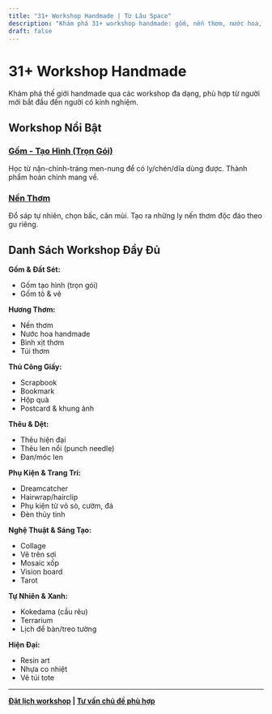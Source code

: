 ```yaml
---
title: "31+ Workshop Handmade | Từ Lâu Space"
description: "Khám phá 31+ workshop handmade: gốm, nến thơm, nước hoa, thêu, resin và nhiều hơn nữa tại Từ Lâu Space Sài Gòn."
draft: false
---
```


# 31+ Workshop Handmade

Khám phá thế giới handmade qua các workshop đa dạng, phù hợp từ người mới bắt đầu đến người có kinh nghiệm.

## Workshop Nổi Bật

### [Gốm - Tạo Hình (Trọn Gói)](/workshops/gom-tao-hinh-tron-goi)
Học từ nặn-chỉnh-tráng men-nung để có ly/chén/dĩa dùng được. Thành phẩm hoàn chỉnh mang về.

### [Nến Thơm](/workshops/nen-thom)
Đổ sáp tự nhiên, chọn bấc, cân mùi. Tạo ra những ly nến thơm độc đáo theo gu riêng.

## Danh Sách Workshop Đầy Đủ

**Gốm & Đất Sét:**
- Gốm tạo hình (trọn gói)
- Gốm tô & vẽ

**Hương Thơm:**
- Nến thơm
- Nước hoa handmade
- Bình xịt thơm
- Túi thơm

**Thủ Công Giấy:**
- Scrapbook
- Bookmark
- Hộp quà
- Postcard & khung ảnh

**Thêu & Dệt:**
- Thêu hiện đại
- Thêu len nổi (punch needle)
- Đan/móc len

**Phụ Kiện & Trang Trí:**
- Dreamcatcher
- Hairwrap/hairclip
- Phụ kiện từ vỏ sò, cườm, đá
- Đèn thủy tinh

**Nghệ Thuật & Sáng Tạo:**
- Collage
- Vẽ trên sợi
- Mosaic xốp
- Vision board
- Tarot

**Tự Nhiên & Xanh:**
- Kokedama (cầu rêu)
- Terrarium
- Lịch để bàn/treo tường

**Hiện Đại:**
- Resin art
- Nhựa co nhiệt
- Vẽ túi tote

---

**[Đặt lịch workshop](/pages/booking-pricing) | [Tư vấn chủ đề phù hợp](/contact)**